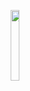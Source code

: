 <p align="center" width="100%">
    <img width="17%" src="https://file.garden/ZoeuTp8J3EMfrz_a/Untitled29_20250128222004.png">
</p>

